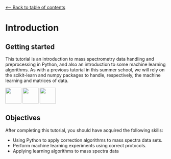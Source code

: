 <a href="../../#table-of-contents"><-- Back to table of contents</a>

# Introduction

## Getting started

This tutorial is an introduction to mass spectrometry data handling and preprocessing in Python, and also an introduction to some machine learning algorithms.
As with a previous tutorial in this summer school, we will rely on the scikit-learn and numpy packages to handle, respectively, the machine learning and matrices of data. 

<img src="https://www.python.org/static/img/python-logo@2x.png" height="50" />

<img src="http://scikit-learn.org/stable/_static/scikit-learn-logo-small.png" height="50" /> 

<img src="http://www.numpy.org/_static/numpy_logo.png" height="50" />

## Objectives

After completing this tutorial, you should have acquired the following skills:
* Using Python to apply correction algorithms to mass spectra data sets.
* Perform machine learning experiments using correct protocols.
* Applying learning algorithms to mass spectra data
